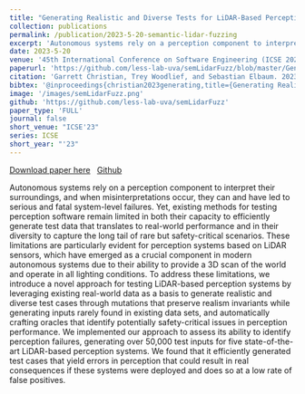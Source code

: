 ```yaml
---
title: "Generating Realistic and Diverse Tests for LiDAR-Based Perception Systems"
collection: publications
permalink: /publication/2023-5-20-semantic-lidar-fuzzing
excerpt: 'Autonomous systems rely on a perception component to interpret their  surroundings, and when   misinterpretations occur, they can and have led to serious and fatal system-level failures. Yet, existing methods for testing  perception software remain limited in both their capacity to efficiently generate test data that translates to real-world performance and in their diversity to capture the long tail of rare but safety-critical scenarios. These limitations are particularly evident for  perception systems based on LiDAR sensors, which have emerged as a crucial component in modern autonomous systems due to their ability to provide a 3D scan of the world and operate in all lighting conditions. To address these limitations, we introduce a novel approach for testing LiDAR-based perception systems by leveraging existing real-world data as a basis to generate realistic and diverse test cases through mutations that preserve realism invariants while generating inputs rarely found in existing data sets, and automatically crafting   oracles that identify potentially safety-critical issues in perception performance. We implemented our approach to assess its ability to identify perception failures, generating over 50,000 test inputs for five state-of-the-art LiDAR-based perception systems. We found that it efficiently generated test cases that  yield errors in perception that could result in real consequences if these systems were deployed and does so at a low rate of false positives.'
date: 2023-5-20
venue: '45th International Conference on Software Engineering (ICSE 2023)'
paperurl: 'https://github.com/less-lab-uva/semLidarFuzz/blob/master/Generating%20Realistic%20and%20Diverse%20Tests%20for%20LiDAR-Based%20Perception%20Systems.pdf'
citation: 'Garrett Christian, Trey Woodlief, and Sebastian Elbaum. 2023. Generating Realistic and Diverse Tests for LiDAR-Based Perception Systems. In 45th International Conference on Software Engineering (ICSE ’23), May 17–19, 2023, Melbourne, VIC, AU. ACM, New York, NY, USA, 12 pages. https://doi.org/10.1109/ICSE48619.2023.00217'
bibtex: '@inproceedings{christian2023generating,title={Generating Realistic and Diverse Tests for LiDAR-Based Perception Systems},author={Christian$^*$, Garrett and Woodlief, Trey and Elbaum, Sebastian},booktitle={2023 IEEE/ACM 45th International Conference on Software Engineering (ICSE)},pages={2604--2616},year={2023},organization={IEEE}}'
image: '/images/semLidarFuzz.png'
github: 'https://github.com/less-lab-uva/semLidarFuzz'
paper_type: 'FULL'
journal: false
short_venue: "ICSE'23"
series: ICSE
short_year: "'23"
---
```


<a href='https://github.com/less-lab-uva/semLidarFuzz/blob/master/Generating%20Realistic%20and%20Diverse%20Tests%20for%20LiDAR-Based%20Perception%20Systems.pdf'>Download paper here</a>&nbsp;&nbsp;
<a href="https://github.com/less-lab-uva/semLidarFuzz"><i class="fab fa-fw fa-github" aria-hidden="true"></i> Github</a>

Autonomous systems rely on a perception component to interpret their  surroundings, and when   misinterpretations occur, they can and have led to serious and fatal system-level failures. Yet, existing methods for testing  perception software remain limited in both their capacity to efficiently generate test data that translates to real-world performance and in their diversity to capture the long tail of rare but safety-critical scenarios. These limitations are particularly evident for  perception systems based on LiDAR sensors, which have emerged as a crucial component in modern autonomous systems due to their ability to provide a 3D scan of the world and operate in all lighting conditions. To address these limitations, we introduce a novel approach for testing LiDAR-based perception systems by leveraging existing real-world data as a basis to generate realistic and diverse test cases through mutations that preserve realism invariants while generating inputs rarely found in existing data sets, and automatically crafting   oracles that identify potentially safety-critical issues in perception performance. We implemented our approach to assess its ability to identify perception failures, generating over 50,000 test inputs for five state-of-the-art LiDAR-based perception systems. We found that it efficiently generated test cases that  yield errors in perception that could result in real consequences if these systems were deployed and does so at a low rate of false positives.
